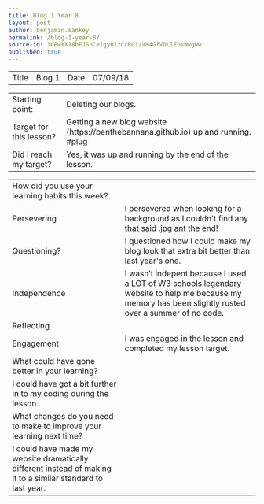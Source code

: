 ```yaml
---
title: Blog 1 Year 8
layout: post
author: benjamin.sankey
permalink: /blog-1-year-8/
source-id: 1CBwYX18bEJShCeigyB1zCrRC1zVM4GfVDLlEosWwgNw
published: true
---
```

<table>
  <tr>
    <td>Title</td>
    <td>Blog 1</td>
    <td>Date</td>
    <td>07/09/18</td>
  </tr>
</table>


<table>
  <tr>
    <td>Starting point:</td>
    <td>Deleting our blogs.</td>
  </tr>
  <tr>
    <td>Target for this lesson?</td>
    <td>Getting a new blog website (https://benthebannana.github.io) up and running. #plug</td>
  </tr>
  <tr>
    <td>Did I reach my target? </td>
    <td>Yes, it was up and running by the end of the lesson.</td>
  </tr>
</table>


<table>
  <tr>
    <td>How did you use your learning habits this week?</td>
    <td></td>
  </tr>
  <tr>
    <td>Persevering</td>
    <td>I persevered when looking for a background as I couldn't find any that said .jpg ant the end! </td>
  </tr>
  <tr>
    <td>Questioning?</td>
    <td>I questioned how I could make my blog look that extra bit better than last year's one.</td>
  </tr>
  <tr>
    <td>Independence</td>
    <td>I wasn’t  indepent because I used a LOT of W3 schools legendary website to help me because my memory has been slightly rusted over a summer of no code.</td>
  </tr>
  <tr>
    <td>Reflecting</td>
    <td></td>
  </tr>
  <tr>
    <td>Engagement</td>
    <td>I was engaged in the lesson and completed my lesson target.</td>
  </tr>
  <tr>
    <td>What could have gone better in your learning?</td>
  </tr>
  <tr>
    <td>I could have got a bit further in to my coding during the lesson.</td>
  </tr>
  <tr>
    <td>What changes do you need to make to improve your learning next time?</td>
   
  </tr>
  <tr>
    <td>I could have made my website dramatically different instead of making it to a similar standard to last year.</td>
    
  </tr>
</table>


